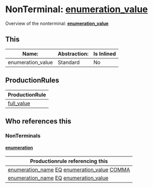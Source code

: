# NonTerminal: **[enumeration_value](./enumeration_value.md)**

Overview of the nonterminal: **[enumeration_value](./enumeration_value.md)**



## This

| Name:                | Abstraction:    | Is Inlined |
| -------------------- | --------------- | ---------- |
| enumeration_value | Standard | No |



## ProductionRules

| ProductionRule |
| ---- |
| [full_value](./full_value.md)  |




## Who references this

### NonTerminals


#### [enumeration](./../Grammar/enumeration.md)

| Productionrule referencing this                      |
| ---------------------------------------------------- |
| [enumeration_name](./enumeration_name.md) [EQ](./../Lexicon/EQ.md) [enumeration_value](./enumeration_value.md) [COMMA](./../Lexicon/COMMA.md)  |
| [enumeration_name](./enumeration_name.md) [EQ](./../Lexicon/EQ.md) [enumeration_value](./enumeration_value.md)  |



